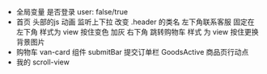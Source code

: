 - 全局变量
  是否登录 user: false/true
- 首页
  头部的js 动画 监听上下拉 改变 .header 的类名
  左下角联系客服 固定在左下角 样式为 view 按住变色 加灰
  右下角 跳转购物车 样式 为 view 按住更换 背景图片 
- 购物车
  van-card 组件
  submitBar 提交订单栏
  GoodsActive 商品页行动点
- 我的 
  scroll-view
